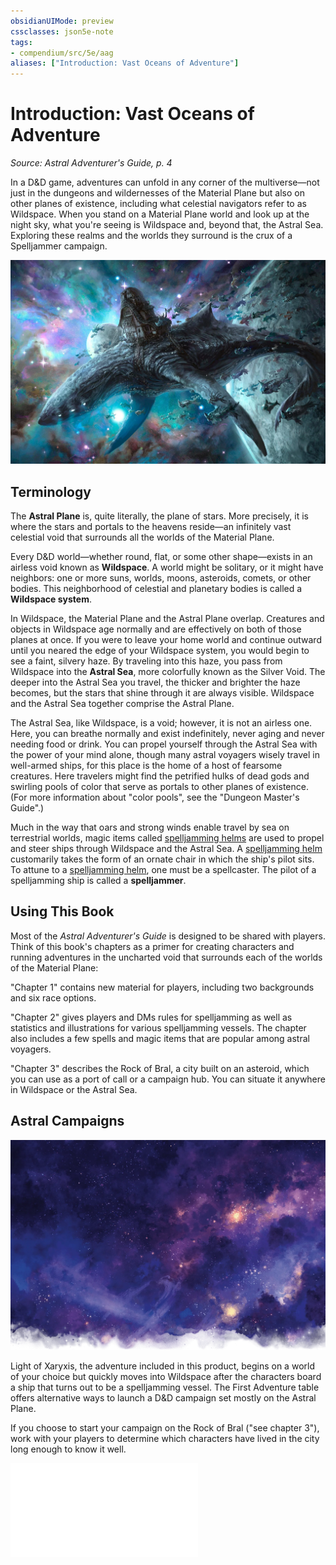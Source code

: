 ```yaml
---
obsidianUIMode: preview
cssclasses: json5e-note
tags:
- compendium/src/5e/aag
aliases: ["Introduction: Vast Oceans of Adventure"]
---
```

# Introduction: Vast Oceans of Adventure
*Source: Astral Adventurer's Guide, p. 4* 

In a D&D game, adventures can unfold in any corner of the multiverse—not just in the dungeons and wildernesses of the Material Plane but also on other planes of existence, including what celestial navigators refer to as Wildspace. When you stand on a Material Plane world and look up at the night sky, what you're seeing is Wildspace and, beyond that, the Astral Sea. Exploring these realms and the worlds they surround is the crux of a Spelljammer campaign.

![A Cottage on a Kindori](https://raw.githubusercontent.com/5etools-mirror-3/5etools-img/main/book/AAG/000-00-000.kindori-splash.webp#center)

## Terminology

The **Astral Plane** is, quite literally, the plane of stars. More precisely, it is where the stars and portals to the heavens reside—an infinitely vast celestial void that surrounds all the worlds of the Material Plane.

Every D&D world—whether round, flat, or some other shape—exists in an airless void known as **Wildspace**. A world might be solitary, or it might have neighbors: one or more suns, worlds, moons, asteroids, comets, or other bodies. This neighborhood of celestial and planetary bodies is called a **Wildspace system**.

In Wildspace, the Material Plane and the Astral Plane overlap. Creatures and objects in Wildspace age normally and are effectively on both of those planes at once. If you were to leave your home world and continue outward until you neared the edge of your Wildspace system, you would begin to see a faint, silvery haze. By traveling into this haze, you pass from Wildspace into the **Astral Sea**, more colorfully known as the Silver Void. The deeper into the Astral Sea you travel, the thicker and brighter the haze becomes, but the stars that shine through it are always visible. Wildspace and the Astral Sea together comprise the Astral Plane.

The Astral Sea, like Wildspace, is a void; however, it is not an airless one. Here, you can breathe normally and exist indefinitely, never aging and never needing food or drink. You can propel yourself through the Astral Sea with the power of your mind alone, though many astral voyagers wisely travel in well-armed ships, for this place is the home of a host of fearsome creatures. Here travelers might find the petrified hulks of dead gods and swirling pools of color that serve as portals to other planes of existence. (For more information about "color pools", see the "Dungeon Master's Guide".)

Much in the way that oars and strong winds enable travel by sea on terrestrial worlds, magic items called [spelljamming helms](Mechanics/items/spelljamming-helm-aag.md) are used to propel and steer ships through Wildspace and the Astral Sea. A [spelljamming helm](Mechanics/items/spelljamming-helm-aag.md) customarily takes the form of an ornate chair in which the ship's pilot sits. To attune to a [spelljamming helm](Mechanics/items/spelljamming-helm-aag.md), one must be a spellcaster. The pilot of a spelljamming ship is called a **spelljammer**.

## Using This Book

Most of the *Astral Adventurer's Guide* is designed to be shared with players. Think of this book's chapters as a primer for creating characters and running adventures in the uncharted void that surrounds each of the worlds of the Material Plane:

"Chapter 1" contains new material for players, including two backgrounds and six race options.

"Chapter 2" gives players and DMs rules for spelljamming as well as statistics and illustrations for various spelljamming vessels. The chapter also includes a few spells and magic items that are popular among astral voyagers.

"Chapter 3" describes the Rock of Bral, a city built on an asteroid, which you can use as a port of call or a campaign hub. You can situate it anywhere in Wildspace or the Astral Sea.

## Astral Campaigns

![Wildspace is like an ocean...](https://raw.githubusercontent.com/5etools-mirror-3/5etools-img/main/book/AAG/001-00-001.wildspace-splash.webp#center "Wildspace is like an ocean—a really, really big one")

Light of Xaryxis, the adventure included in this product, begins on a world of your choice but quickly moves into Wildspace after the characters board a ship that turns out to be a spelljamming vessel. The First Adventure table offers alternative ways to launch a D&D campaign set mostly on the Astral Plane.

If you choose to start your campaign on the Rock of Bral ("see chapter 3"), work with your players to determine which characters have lived in the city long enough to know it well.

![Astral Campaigns; First Adventure](Mechanics/tables/astral-campaigns-first-adventure-aag.md)